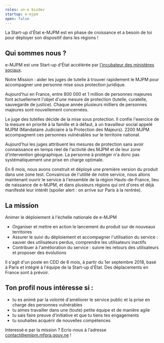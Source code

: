 ```yaml
---
roles: un·e bizdev
startup: e-mjpm
open: false
---
```


La Start-up d'État e-MJPM est en phase de croissance et a besoin de toi pour déployer son dispositif dans les régions !

<!--more-->

## Qui sommes nous ?

e-MJPM est une Start-up d'État accélérée par [l'incubateur des ministères sociaux](https://incubateur.social.gouv.fr/).

Notre Mission : aider les juges de tutelle à trouver rapidement le MJPM pour accompagner une personne mise sous protection juridique.

Aujourd'hui en France, entre 800 000 et 1 million de personnes majeures font actuellement l'objet d'une mesure de protection (tutelle, curatelle, sauvegarde de justice).
Chaque année plusieurs milliers de personnes majeures sont nouvellement concernées.

Le juge des tutelles décide de la mise sous protection. Il confie l'exercice de la mesure en priorité à la famille et à défaut, à un travailleur social appelé MJPM (Mandataire Judiciaire à la Protection des Majeurs). 2200 MJPM accompagnent ces personnes vulnérables sur le territoire national.

Aujourd'hui les juges attribuent les mesures de protection sans avoir connaissance en temps réel de l'activité des MJPM et de leur zone d'intervention géographique. La personne à protéger n'a donc pas systématiquement une prise en charge optimale.

En 6 mois, nous avons construit et déployé une première version du produit dans une zone test. Convaincus de l'utilité de notre service, nous allons maintenant ouvrir le service à l'ensemble de la région Hauts-de-France, lieu de naissance de e-MJPM, et dans plusieurs régions qui ont d'ores et déjà manifesté leur intérêt (spoiler alert : on arrive sur Paris à la rentrée).

## La mission

Animer le déploiement à l'échelle nationale de e-MJPM

* Organiser et mettre en action le lancement du produit sur de nouveaux territoires
* Assurer le suivi du déploiement et accompagner l'utilisation du service : sauver des utilisateurs perdus, comprendre les utilisateurs inactifs
* Contribuer à l'amélioration du service : suivre les retours des utilisateurs et proposer des évolutions

Il s'agit d'un poste en CDD de 6 mois, à partir du 1er septembre 2018, basé à Paris et intégré à l'équipe de la Start-up d'État.
Des déplacements en France sont à prévoir. 

## Ton profil nous intéresse si :

* tu es animé par la volonté d'améliorer le service public et la prise en charge des personnes vulnérables
* tu aimes travailler dans une (toute) petite équipe et de manière agile
* tu sais faire preuve d'initiative et que tu tiens tes engagements
* tu souhaites acquérir de nouvelles compétences

Interessé·e par la mission ? Ecris-nous à l'adresse contact@emjpm.mfpra.gouv.ne !
